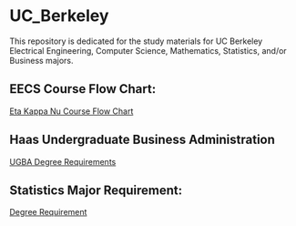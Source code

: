 # UC_Berkeley
This repository is dedicated for the study materials for UC Berkeley Electrical Engineering, Computer Science, Mathematics, Statistics, and/or Business majors. 

## EECS Course Flow Chart: 
[Eta Kappa Nu Course Flow Chart](https://hkn.eecs.berkeley.edu/courseguides) 

## Haas Undergraduate Business Administration
[UGBA Degree Requirements](https://haas.berkeley.edu/wp-content/uploads/Degree-Requirements-2020.pdf)

## Statistics Major Requirement: 
[Degree Requirement](https://statistics.berkeley.edu/sites/default/files/pages/docs/statmajorapplicationinfopacketspring2018.pdf)
